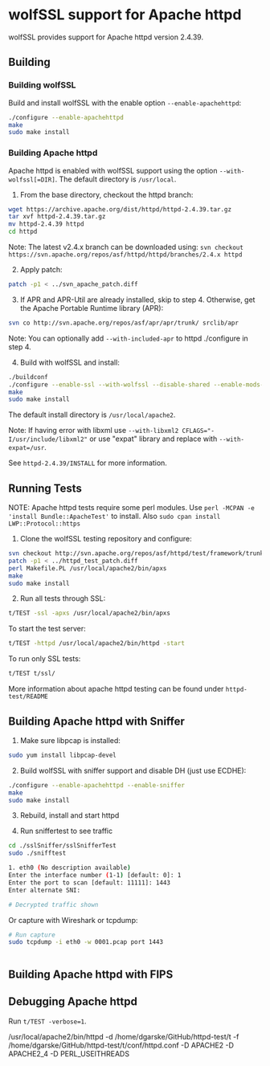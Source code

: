 # wolfSSL support for Apache httpd

wolfSSL provides support for Apache httpd version 2.4.39.

## Building

### Building wolfSSL

Build and install wolfSSL with the enable option `--enable-apachehttpd`:

```sh
./configure --enable-apachehttpd
make
sudo make install
```

### Building Apache httpd

Apache httpd is enabled with wolfSSL support using the option `--with-wolfssl[=DIR]`. The default directory is `/usr/local`.

1. From the base directory, checkout the httpd branch:

```sh
wget https://archive.apache.org/dist/httpd/httpd-2.4.39.tar.gz
tar xvf httpd-2.4.39.tar.gz
mv httpd-2.4.39 httpd
cd httpd
```

Note: The latest v2.4.x branch can be downloaded using: `svn checkout https://svn.apache.org/repos/asf/httpd/httpd/branches/2.4.x httpd`

2. Apply patch:

```sh
patch -p1 < ../svn_apache_patch.diff
```

3. If APR and APR-Util are already installed, skip to step 4. Otherwise, get the Apache Portable Runtime library (APR):

```sh
svn co http://svn.apache.org/repos/asf/apr/apr/trunk/ srclib/apr
```

Note: You can optionally add `--with-included-apr` to httpd ./configure in step 4.

4. Build with wolfSSL and install:

```sh
./buildconf
./configure --enable-ssl --with-wolfssl --disable-shared --enable-mods-static=all --with-libxml2 CFLAGS="-I/usr/include/libxml2" --with-included-apr
make
sudo make install
```

The default install directory is `/usr/local/apache2`.

Note: If having error with libxml use `--with-libxml2 CFLAGS="-I/usr/include/libxml2"`
    or use "expat" library and replace with `--with-expat=/usr`.

See `httpd-2.4.39/INSTALL` for more information.

## Running Tests

NOTE: Apache httpd tests require some perl modules. Use `perl -MCPAN -e 'install Bundle::ApacheTest'` to install.
Also `sudo cpan install LWP::Protocol::https`

1. Clone the wolfSSL testing repository and configure:

```sh
svn checkout http://svn.apache.org/repos/asf/httpd/test/framework/trunk/ httpd-test
patch -p1 < ../httpd_test_patch.diff
perl Makefile.PL /usr/local/apache2/bin/apxs
make
sudo make install
```

2. Run all tests through SSL:

```sh
t/TEST -ssl -apxs /usr/local/apache2/bin/apxs
```

To start the test server:

```sh
t/TEST -httpd /usr/local/apache2/bin/httpd -start
```

To run only SSL tests:

```sh
t/TEST t/ssl/
```

More information about apache httpd testing can be found under `httpd-test/README`

## Building Apache httpd with Sniffer

1) Make sure libpcap is installed:

```sh
sudo yum install libpcap-devel
```

2) Build wolfSSL with sniffer support and disable DH (just use ECDHE):

```sh
./configure --enable-apachehttpd --enable-sniffer
make
sudo make install
```

3) Rebuild, install and start httpd

4) Run sniffertest to see traffic

```sh
cd ./sslSniffer/sslSnifferTest
sudo ./snifftest

1. eth0 (No description available)
Enter the interface number (1-1) [default: 0]: 1
Enter the port to scan [default: 11111]: 1443
Enter alternate SNI: 

# Decrypted traffic shown
```

Or capture with Wireshark or tcpdump:

```sh
# Run capture
sudo tcpdump -i eth0 -w 0001.pcap port 1443



```

## Building Apache httpd with FIPS



## Debugging Apache httpd

Run `t/TEST -verbose=1`.

/usr/local/apache2/bin/httpd  -d /home/dgarske/GitHub/httpd-test/t -f /home/dgarske/GitHub/httpd-test/t/conf/httpd.conf -D APACHE2 -D APACHE2_4 -D PERL_USEITHREADS

